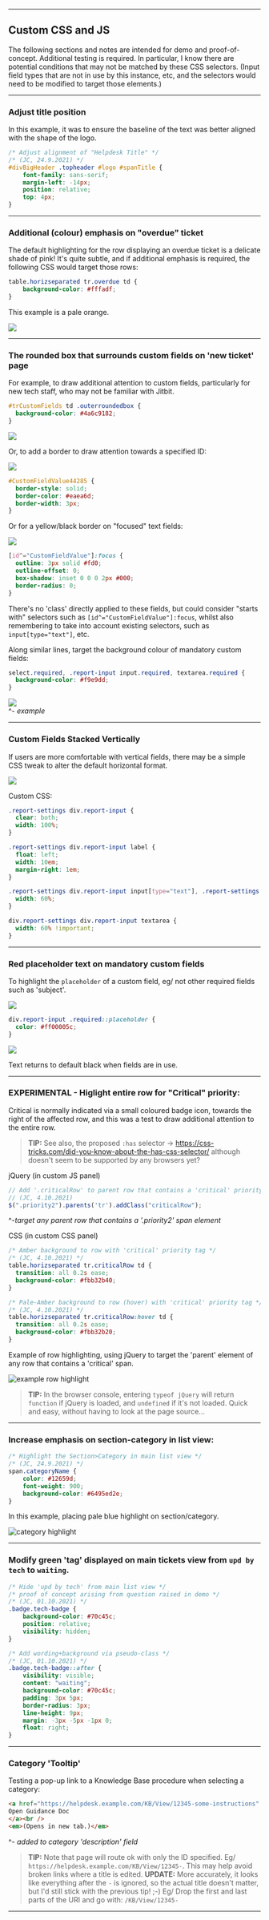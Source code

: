 -----

## Custom CSS and JS

The following sections and notes are intended for demo and proof-of-concept. Additional testing is required. In particular, I know there are potential conditions that may not be matched by these CSS selectors. (Input field types that are not in use by this instance, etc, and the selectors would need to be modified to target those elements.)

-----

### Adjust title position

In this example, it was to ensure the baseline of the text was better aligned with the shape of the logo.

```CSS
/* Adjust alignment of "Helpdesk Title" */
/* (JC, 24.9.2021) */
#divBigHeader .topheader #logo #spanTitle {
    font-family: sans-serif;
    margin-left: -14px;
    position: relative;
    top: 4px;
}
```

-----

### Additional (colour) emphasis on "overdue" ticket

The default highlighting for the row displaying an overdue ticket is a delicate shade of pink! It's quite subtle, and if additional emphasis is required, the following CSS would target those rows:

```CSS
table.horizseparated tr.overdue td {
    background-color: #fffadf;
}
```

This example is a pale orange.

![](https://github.com/jonathancraddock/Jitbit-Custom/blob/bfba28aef24cd8a9f1eb2bb92634803ff95225b2/screencap/orange-overdue-row.png)

-----

### The rounded box that surrounds custom fields on 'new ticket' page

For example, to draw additional attention to custom fields, particularly for new tech staff, who may not be familiar with Jitbit.

```css
#trCustomFields td .outerroundedbox {
  background-color: #4a6c9182;
}
```

![](https://github.com/jonathancraddock/Jitbit-Custom/blob/99f6f543f9bab1427c39fd9dd1809f006ffdd888/screencap/custom-field-background.png)

Or, to add a border to draw attention towards a specified ID:

![](https://github.com/jonathancraddock/Jitbit-Custom/blob/e32a30f62d490a6afd4fc9cf5658eabaa85cce58/screencap/yellow-input-highlight.png)

```css
#CustomFieldValue44285 {
  border-style: solid;
  border-color: #eaea6d;
  border-width: 3px;
}
```

Or for a yellow/black border on "focused" text fields:

![](https://github.com/jonathancraddock/Jitbit-Custom/blob/9a59a937d359f3b49a167b799ce216c6eb8edb22/screencap/yellow-black-border.png)

```css
[id^="CustomFieldValue"]:focus {
  outline: 3px solid #fd0;
  outline-offset: 0;
  box-shadow: inset 0 0 0 2px #000;
  border-radius: 0;
}
```

There's no 'class' directly applied to these fields, but could consider "starts with" selectors such as `[id^="CustomFieldValue"]:focus`, whilst also remembering to take into account existing selectors, such as `input[type="text"]`, etc.

Along similar lines, target the background colour of mandatory custom fields:

```css
select.required, .report-input input.required, textarea.required {
  background-color: #f9e9dd;
}
```

![](https://github.com/jonathancraddock/Jitbit-Custom/blob/2698f9cb9377b1a859bc0be2774270d7f4886847/screencap/mandatory-background.png)  
^- *example*

-----

### Custom Fields Stacked Vertically

If users are more comfortable with vertical fields, there may be a simple CSS tweak to alter the default horizontal format.

![](https://github.com/jonathancraddock/Jitbit-Custom/blob/0ce50883325879d8dd6a8c6851b2c4d26c9fbf6d/screencap/fields-as-blocks_anon.PNG)

Custom CSS:

```css
.report-settings div.report-input {
  clear: both;
  width: 100%;
}

.report-settings div.report-input label {
  float: left;
  width: 10em;
  margin-right: 1em;
}

.report-settings div.report-input input[type="text"], .report-settings div.report-input select, div.report-input textarea {
  width: 60%;
}

div.report-settings div.report-input textarea {
  width: 60% !important;
}
```

-----

### Red placeholder text on mandatory custom fields

To highlight the `placeholder` of a custom field, eg/ not other required fields such as 'subject'.

![](https://github.com/jonathancraddock/Jitbit-Custom/blob/0446d216e583d5953b165a61ae337f697c3817ec/screencap/mandatory-custom-empty.png)

```css
div.report-input .required::placeholder {
  color: #ff00005c;
}
```

![](https://github.com/jonathancraddock/Jitbit-Custom/blob/0446d216e583d5953b165a61ae337f697c3817ec/screencap/mandatory-custom-filled.png)

Text returns to default black when fields are in use.

-----

### EXPERIMENTAL - Higlight entire row for "Critical" priority:

Critical is normally indicated via a small coloured badge icon, towards the right of the affected row, and this was a test to draw additional attention to the entire row.

> **TIP:** See also, the proposed `:has` selector -> https://css-tricks.com/did-you-know-about-the-has-css-selector/ although doesn't seem to be supported by any browsers yet?

jQuery (in custom JS panel)
```javascript
// Add '.criticalRow' to parent row that contains a 'critical' priority tag
// (JC, 4.10.2021)
$(".priority2").parents('tr').addClass("criticalRow");
```
^-*target any parent row that contains a '.priority2' span element*

CSS (in custom CSS panel)
```css
/* Amber background to row with 'critical' priority tag */
/* (JC, 4.10.2021) */
table.horizseparated tr.criticalRow td {
  transition: all 0.2s ease;
  background-color: #fbb32b40;
}

/* Pale-Amber background to row (hover) with 'critical' priority tag */
/* (JC, 4.10.2021) */
table.horizseparated tr.criticalRow:hover td {
  transition: all 0.2s ease;
  background-color: #fbb32b20;
}
```

Example of row highlighting, using jQuery to target the 'parent' element of any row that contains a 'critical' span.

![](https://github.com/jonathancraddock/Jitbit-Custom/blob/afe3387eac7dd48100cef5731666e82079bd460f/screencap/highlight-row.png "example row highlight")

> **TIP:** In the browser console, entering `typeof jQuery` will return `function` if jQuery is loaded, and `undefined` if it's not loaded. Quick and easy, without having to look at the page source...

-----

### Increase emphasis on section-category in list view:

```CSS
/* Highlight the Section>Category in main list view */
/* (JC, 24.9.2021) */
span.categoryName {
    color: #12659d;
    font-weight: 900;
    background-color: #6495ed2e;
}
```
In this example, placing pale blue highlight on section/category.

![](https://github.com/jonathancraddock/Jitbit-Custom/blob/a9614d2dccec8c450f8e5fd0f36e933a2c49c198/screencap/highlight-category.png "category highlight")

-----

### Modify green 'tag' displayed on main tickets view from `upd by tech` to `waiting`.

```CSS
/* Hide 'upd by tech' from main list view */
/* proof of concept arising from question raised in demo */
/* (JC, 01.10.2021) */
.badge.tech-badge {
    background-color: #70c45c;
    position: relative;
    visibility: hidden;
}

/* Add wording+background via pseudo-class */
/* (JC, 01.10.2021) */
.badge.tech-badge::after {
    visibility: visible;
    content: "waiting";
    background-color: #70c45c;
    padding: 3px 5px;
    border-radius: 3px;
    line-height: 9px;
    margin: -3px -5px -1px 0;
    float: right;
}
```

-----

### Category 'Tooltip'

Testing a pop-up link to a Knowledge Base procedure when selecting a category:

```html
<a href="https://helpdesk.example.com/KB/View/12345-some-instructions" target="_blank" rel="noopener">
Open Guidance Doc
</a><br />
<em>(Opens in new tab.)</em>
```
^- *added to category 'description' field*

> **TIP:** Note that page will route ok with only the ID specified. Eg/ `https://helpdesk.example.com/KB/View/12345-`. This may help avoid broken links where a title is edited. **UPDATE:** More accurately, it looks like everything after the `-` is ignored, so the actual title doesn't matter, but I'd still stick with the previous tip! ;-) Eg/ Drop the first and last parts of the URI and go with: `/KB/View/12345-`

-----
